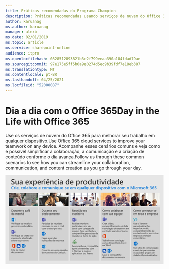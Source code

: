 ```yaml
---
title: Práticas recomendadas do Programa Champion
description: Práticas recomendadas usando serviços de nuvem do Office 365 para melhorar seu trabalho em equipe.
author: karuanag
ms.author: karuanag
manager: alexb
ms.date: 02/01/2019
ms.topic: article
ms.service: sharepoint-online
audience: itpro
ms.openlocfilehash: 0828512893821b3e2f799eeaa390a184fdad79ae
ms.sourcegitcommit: 97e175e5ff5b6a9e0274d5ec9b39fdf7e18eb387
ms.translationtype: MT
ms.contentlocale: pt-BR
ms.lasthandoff: 04/25/2021
ms.locfileid: "52000087"
---
```

# <a name="day-in-the-life-with-office-365"></a><span data-ttu-id="87bb5-103">Dia a dia com o Office 365</span><span class="sxs-lookup"><span data-stu-id="87bb5-103">Day in the Life with Office 365</span></span>

<span data-ttu-id="87bb5-104">Use os serviços de nuvem do Office 365 para melhorar seu trabalho em qualquer dispositivo.</span><span class="sxs-lookup"><span data-stu-id="87bb5-104">Use Office 365 cloud services to improve your teamwork on any device.</span></span>  <span data-ttu-id="87bb5-105">Acompanhe esses cenários comuns e veja como é possível simplificar a colaboração, a comunicação e a criação de conteúdo conforme o dia avança.</span><span class="sxs-lookup"><span data-stu-id="87bb5-105">Follow us through these common scenarios to see how you can streamline your collaboration, communication, and content creation as you go through your day.</span></span>  

![Visual Dia a dia](media/m365day.png)

